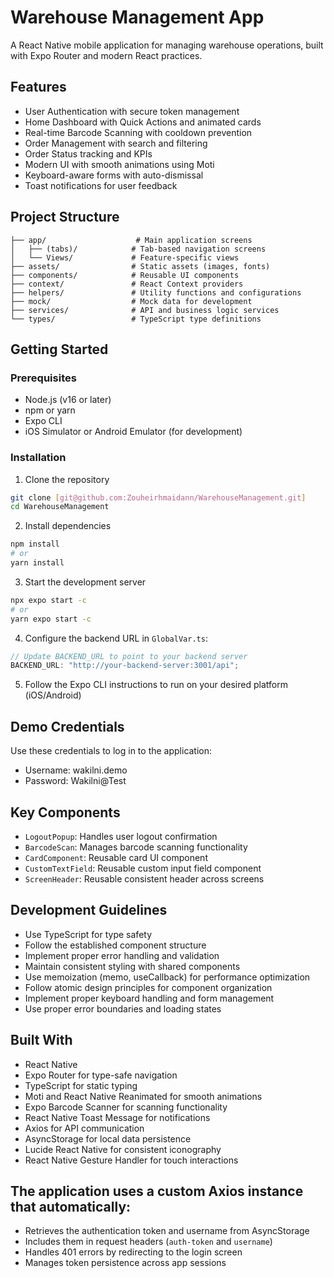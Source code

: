 # Warehouse Management App

A React Native mobile application for managing warehouse operations, built with Expo Router and modern React practices.

## Features

- User Authentication with secure token management
- Home Dashboard with Quick Actions and animated cards
- Real-time Barcode Scanning with cooldown prevention
- Order Management with search and filtering
- Order Status tracking and KPIs
- Modern UI with smooth animations using Moti
- Keyboard-aware forms with auto-dismissal
- Toast notifications for user feedback

## Project Structure

```
├── app/                    # Main application screens
│   ├── (tabs)/            # Tab-based navigation screens
│   └── Views/             # Feature-specific views
├── assets/                # Static assets (images, fonts)
├── components/            # Reusable UI components
├── context/               # React Context providers
├── helpers/               # Utility functions and configurations
├── mock/                  # Mock data for development
├── services/              # API and business logic services
└── types/                 # TypeScript type definitions
```

## Getting Started

### Prerequisites

- Node.js (v16 or later)
- npm or yarn
- Expo CLI
- iOS Simulator or Android Emulator (for development)

### Installation

1. Clone the repository

```bash
git clone [git@github.com:Zouheirhmaidann/WarehouseManagement.git]
cd WarehouseManagement
```

2. Install dependencies

```bash
npm install
# or
yarn install
```

3. Start the development server

```bash
npx expo start -c
# or
yarn expo start -c
```

4. Configure the backend URL in `GlobalVar.ts`:

```typescript
// Update BACKEND_URL to point to your backend server
BACKEND_URL: "http://your-backend-server:3001/api";
```

5. Follow the Expo CLI instructions to run on your desired platform (iOS/Android)

## Demo Credentials

Use these credentials to log in to the application:

- Username: wakilni.demo
- Password: Wakilni@Test

## Key Components

- `LogoutPopup`: Handles user logout confirmation
- `BarcodeScan`: Manages barcode scanning functionality
- `CardComponent`: Reusable card UI component
- `CustomTextField`: Reusable custom input field component
- `ScreenHeader`: Reusable consistent header across screens

## Development Guidelines

- Use TypeScript for type safety
- Follow the established component structure
- Implement proper error handling and validation
- Maintain consistent styling with shared components
- Use memoization (memo, useCallback) for performance optimization
- Follow atomic design principles for component organization
- Implement proper keyboard handling and form management
- Use proper error boundaries and loading states

## Built With

- React Native
- Expo Router for type-safe navigation
- TypeScript for static typing
- Moti and React Native Reanimated for smooth animations
- Expo Barcode Scanner for scanning functionality
- React Native Toast Message for notifications
- Axios for API communication
- AsyncStorage for local data persistence
- Lucide React Native for consistent iconography
- React Native Gesture Handler for touch interactions

## The application uses a custom Axios instance that automatically:

- Retrieves the authentication token and username from AsyncStorage
- Includes them in request headers (`auth-token` and `username`)
- Handles 401 errors by redirecting to the login screen
- Manages token persistence across app sessions
